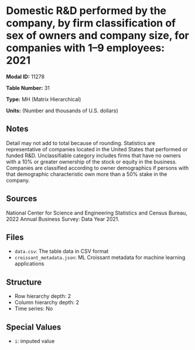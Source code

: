 # Domestic R&D performed by the company, by firm classification of sex of owners and company size, for companies with 1–9 employees: 2021

**Modal ID:** 11278

**Table Number:** 31

**Type:** MH (Matrix Hierarchical)

**Units:** (Number and thousands of U.S. dollars)

## Notes

Detail may not add to total because of rounding. Statistics are representative of companies located in the United States that performed or funded R&D. Unclassifiable category includes firms that have no owners with a 10% or greater ownership of the stock or equity in the business. Companies are classified according to owner demographics if persons with that demographic characteristic own more than a 50% stake in the company.

## Sources

National Center for Science and Engineering Statistics and Census Bureau, 2022 Annual Business Survey: Data Year 2021.

## Files

- `data.csv`: The table data in CSV format
- `croissant_metadata.json`: ML Croissant metadata for machine learning applications

## Structure

- Row hierarchy depth: 2
- Column hierarchy depth: 2
- Time series: No

## Special Values

- `i`: imputed value
